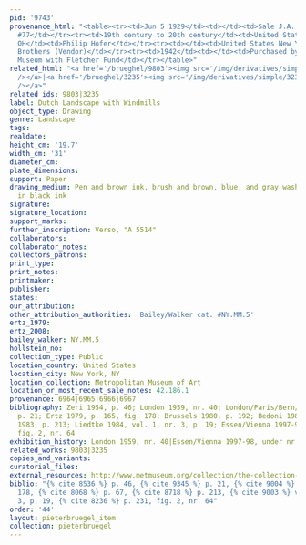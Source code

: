 ```yaml
---
pid: '9743'
provenance_html: "<table><tr><td>Jun 5 1929</td><td></td><td>Sale J.A. Jonkmann Lot
  #77</td></tr><tr><td>19th century to 20th century</td><td>United States Cincinnati
  OH</td><td>Philip Hofer</td></tr><tr><td></td><td>United States New York NY</td><td>Durlacher
  Brothers (Vendor)</td></tr><tr><td>1942</td><td></td><td>Purchased by Metropolitan
  Museum with Fletcher Fund</td></tr></table>"
related_html: "<a href='/brueghel/9803'><img src='/img/derivatives/simple/9803/thumbnail.jpg'
  /></a>|<a href='/brueghel/3235'><img src='/img/derivatives/simple/3235/thumbnail.jpg'
  /></a>"
related_ids: 9803|3235
label: Dutch Landscape with Windmills
object_type: Drawing
genre: Landscape
tags:
realdate:
height_cm: '19.7'
width_cm: '31'
diameter_cm:
plate_dimensions:
support: Paper
drawing_medium: Pen and brown ink, brush and brown, blue, and gray wash; framing lines
  in black ink
signature:
signature_location:
support_marks:
further_inscription: Verso, "A 5514"
collaborators:
collaborator_notes:
collectors_patrons:
print_type:
print_notes:
printmaker:
publisher:
states:
our_attribution:
other_attribution_authorities: 'Bailey/Walker cat. #NY.MM.5'
ertz_1979:
ertz_2008:
bailey_walker: NY.MM.5
hollstein_no:
collection_type: Public
location_country: United States
location_city: New York, NY
location_collection: Metropolitan Museum of Art
location_or_most_recent_sale_notes: 42.186.1
provenance: 6964|6965|6966|6967
bibliography: Zeri 1954, p. 46; London 1959, nr. 40; London/Paris/Bern/Brussels 1972,
  p. 21; Ertz 1979, p. 165, fig. 178; Brussels 1980, p. 192; Bedoni 1983, p. 67; Providence
  1983, p. 213; Liedtke 1984, vol. 1, nr. 3, p. 19; Essen/Vienna 1997-98, p. 231,
  fig. 2, nr. 64
exhibition_history: London 1959, nr. 40|Essen/Vienna 1997-98, under nr. 64
related_works: 9803|3235
copies_and_variants:
curatorial_files:
external_resources: http://www.metmuseum.org/collection/the-collection-online/search/335119
biblio: "{% cite 8536 %} p. 46, {% cite 9345 %} p. 21, {% cite 9004 %} p. 165, fig.
  178, {% cite 8068 %} p. 67, {% cite 8718 %} p. 213, {% cite 9003 %} vol. 1, nr.
  3, p. 19, {% cite 8236 %} p. 231, fig. 2, nr. 64"
order: '44'
layout: pieterbruegel_item
collection: pieterbruegel
---
```

